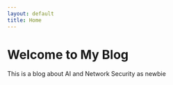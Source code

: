 ```yaml
---
layout: default
title: Home
---
```


# Welcome to My Blog

This is a blog about AI and Network Security as newbie
